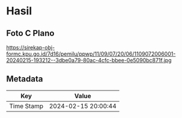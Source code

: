 # Hasil

## Foto C Plano

https://sirekap-obj-formc.kpu.go.id/7d16/pemilu/ppwp/11/09/07/20/06/1109072006001-20240215-193212--3dbe0a79-80ac-4cfc-bbee-0e5090bc871f.jpg


## Metadata

| Key        | Value               |
| ---------- | ------------------- |
| Time Stamp | 2024-02-15 20:00:44 |



